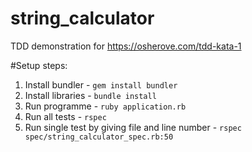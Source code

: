 # string_calculator
TDD demonstration for https://osherove.com/tdd-kata-1 


#Setup steps:

1. Install bundler - `gem install bundler`
2. Install libraries - `bundle install`
3. Run programme - `ruby application.rb`
4. Run all tests - `rspec`
5. Run single test by giving file and line number - `rspec spec/string_calculator_spec.rb:50`